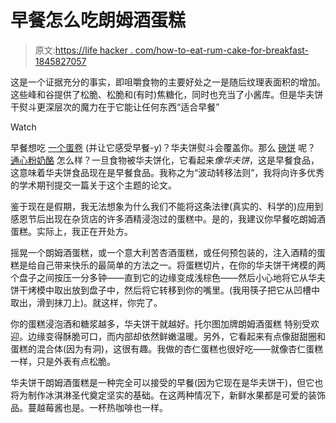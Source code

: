 # 早餐怎么吃朗姆酒蛋糕

> 原文:[https://life hacker . com/how-to-eat-rum-cake-for-breakfast-1845827057](https://lifehacker.com/how-to-eat-rum-cake-for-breakfast-1845827057)

这是一个证据充分的事实，即咀嚼食物的主要好处之一是随后纹理表面积的增加。这些峰和谷提供了松脆、松脆和(有时)焦糖化，同时也充当了小酱库。但是华夫饼干熨斗更深层次的魔力在于它能让任何东西“适合早餐”

Watch

早餐想吃 [一个蛋卷](https://lifehacker.com/we-re-waffling-egg-rolls-for-breakfast-because-why-not-1844667126) (并让它感受早餐-y)？华夫饼熨斗会覆盖你。那么 [磅饼](https://skillet.lifehacker.com/you-should-waffle-slices-of-frozen-pound-cake-1844357285) 呢？ [通心粉奶酪](https://skillet.lifehacker.com/you-should-waffle-leftover-mac-and-cheese-1842567738) 怎么样？一旦食物被华夫饼化，它看起来*像华夫饼*，这是早餐食品，这意味着华夫饼食品现在是早餐食品。我称之为“波动转移法则”，我将向许多优秀的学术期刊提交一篇关于这个主题的论文。

鉴于现在是假期，我无法想象为什么我们不能将这条法律(真实的、科学的)应用到感恩节后出现在杂货店的许多酒精浸泡过的蛋糕中。是的，我建议你早餐吃朗姆酒蛋糕。实际上，我正在开处方。

摇晃一个朗姆酒蛋糕，或一个意大利苦杏酒蛋糕，或任何预包装的，注入酒精的蛋糕是给自己带来快乐的最简单的方法之一。将蛋糕切片，在你的华夫饼干烤模的两个盘子之间按压一分多钟——直到它的边缘变成浅棕色——然后小心地将它从华夫饼干烤模中取出放到盘子中，然后将它转移到你的嘴里。(我用筷子把它从凹槽中取出，滑到抹刀上)。就这样，你完了。

你的蛋糕浸泡酒和糖浆越多，华夫饼干就越好。托尔图加牌朗姆酒蛋糕 特别受欢迎。边缘变得酥脆可口，而内部却依然鲜嫩温暖。另外，它看起来有点像甜甜圈和蛋糕的混合体(因为有洞)，这很有趣。我做的杏仁蛋糕也很好吃——就像杏仁蛋糕一样，只是外表有点松脆。

华夫饼干朗姆酒蛋糕是一种完全可以接受的早餐(因为它现在是华夫饼干)，但它也将为制作冰淇淋圣代奠定坚实的基础。在这两种情况下，新鲜水果都是可爱的装饰品。蔓越莓酱也是。一杯热咖啡也一样。